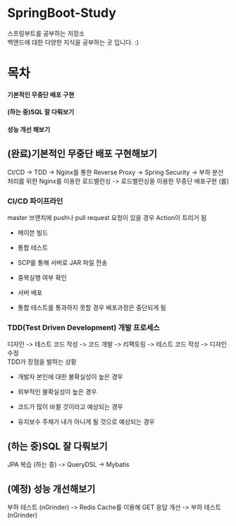 # SpringBoot-Study
스프링부트를 공부하는 저장소 <br>
백엔드에 대한 다양한 지식을 공부하는 곳 입니다. :)

<h1> 목차 </h1>
<h4>기본적인 무중단 배포 구현</h4>
<h4>(하는 중)SQL 잘 다뤄보기</h4>
<h4>성능 개선 해보기</h4>


<h2>(완료)기본적인 무중단 배포 구현해보기</h2>
CI/CD -> TDD -> Nginx를 통한 Reverse Proxy -> Spring Security -> 부하 분산 처리를 위한 Nginx를 이용한 로드밸런싱 -> 로드밸런싱을 이용한 무중단 배포구현 (롤)

<h3>CI/CD 파이프라인</h3>
master 브랜치에 push나 pull request 요청이 있을 경우 Action이 트리거 됨

- 메이븐 빌드

- 통합 테스트

- SCP를 통해 서버로 JAR 파일 전송

- 중복실행 여부 확인

- 서버 배포

* 통합 테스트를 통과하지 못할 경우 배포과정은 중단되게 됨

<h3>TDD(Test Driven Development) 개발 프로세스</h3>
디자인 -> 테스트 코드 작성 -> 코드 개발 -> 리팩토링 -> 테스트 코드 작성 -> 디자인 수정
<br>
TDD가 장점을 발하는 상황

- 개발자 본인에 대한 불확실성이 높은 경우
  
- 외부적인 불확실성이 높은 경우
  
- 코드가 많이 바뀔 것이라고 예상되는 경우
  
- 유지보수 주체가 내가 아니게 될 것으로 예상되는 경우

<h2>(하는 중)SQL 잘 다뤄보기</h2>
JPA 복습 (하는 중) -> QueryDSL -> Mybatis

<h2>(예정) 성능 개선해보기</h2>
부하 테스트 (nGrinder) -> Redis Cache를 이용해 GET 응답 개선 -> 부하 테스트 (nGrinder)
